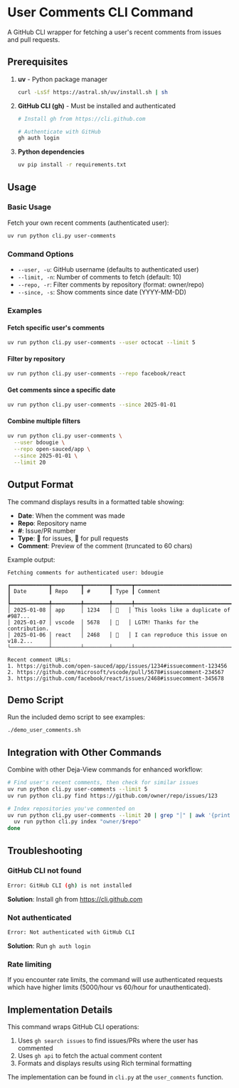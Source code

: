 # User Comments CLI Command

A GitHub CLI wrapper for fetching a user's recent comments from issues and pull requests.

## Prerequisites

1. **uv** - Python package manager
   ```bash
   curl -LsSf https://astral.sh/uv/install.sh | sh
   ```

2. **GitHub CLI (gh)** - Must be installed and authenticated
   ```bash
   # Install gh from https://cli.github.com
   
   # Authenticate with GitHub
   gh auth login
   ```

3. **Python dependencies**
   ```bash
   uv pip install -r requirements.txt
   ```

## Usage

### Basic Usage

Fetch your own recent comments (authenticated user):
```bash
uv run python cli.py user-comments
```

### Command Options

- `--user, -u`: GitHub username (defaults to authenticated user)
- `--limit, -n`: Number of comments to fetch (default: 10)
- `--repo, -r`: Filter comments by repository (format: owner/repo)
- `--since, -s`: Show comments since date (YYYY-MM-DD)

### Examples

#### Fetch specific user's comments
```bash
uv run python cli.py user-comments --user octocat --limit 5
```

#### Filter by repository
```bash
uv run python cli.py user-comments --repo facebook/react
```

#### Get comments since a specific date
```bash
uv run python cli.py user-comments --since 2025-01-01
```

#### Combine multiple filters
```bash
uv run python cli.py user-comments \
  --user bdougie \
  --repo open-sauced/app \
  --since 2025-01-01 \
  --limit 20
```

## Output Format

The command displays results in a formatted table showing:
- **Date**: When the comment was made
- **Repo**: Repository name
- **#**: Issue/PR number
- **Type**: 🐛 for issues, 🔀 for pull requests
- **Comment**: Preview of the comment (truncated to 60 chars)

Example output:
```
Fetching comments for authenticated user: bdougie

┏━━━━━━━━━━━━┳━━━━━━━━━┳━━━━━━━━┳━━━━━━┳━━━━━━━━━━━━━━━━━━━━━━━━━━━━━━━━━━━━━━━━━━━━━┓
┃ Date       ┃ Repo    ┃ #      ┃ Type ┃ Comment                                     ┃
┡━━━━━━━━━━━━╇━━━━━━━━━╇━━━━━━━━╇━━━━━━╇━━━━━━━━━━━━━━━━━━━━━━━━━━━━━━━━━━━━━━━━━━━━━┩
│ 2025-01-08 │ app     │ 1234   │ 🐛   │ This looks like a duplicate of #987...      │
│ 2025-01-07 │ vscode  │ 5678   │ 🔀   │ LGTM! Thanks for the contribution.          │
│ 2025-01-06 │ react   │ 2468   │ 🐛   │ I can reproduce this issue on v18.2...     │
└────────────┴─────────┴────────┴──────┴─────────────────────────────────────────────┘

Recent comment URLs:
1. https://github.com/open-sauced/app/issues/1234#issuecomment-123456
2. https://github.com/microsoft/vscode/pull/5678#issuecomment-234567
3. https://github.com/facebook/react/issues/2468#issuecomment-345678
```

## Demo Script

Run the included demo script to see examples:
```bash
./demo_user_comments.sh
```

## Integration with Other Commands

Combine with other Deja-View commands for enhanced workflow:

```bash
# Find user's recent comments, then check for similar issues
uv run python cli.py user-comments --limit 5
uv run python cli.py find https://github.com/owner/repo/issues/123

# Index repositories you've commented on
uv run python cli.py user-comments --limit 20 | grep "│" | awk '{print $2}' | sort -u | while read repo; do
  uv run python cli.py index "owner/$repo"
done
```

## Troubleshooting

### GitHub CLI not found
```bash
Error: GitHub CLI (gh) is not installed
```
**Solution**: Install gh from https://cli.github.com

### Not authenticated
```bash
Error: Not authenticated with GitHub CLI
```
**Solution**: Run `gh auth login`

### Rate limiting
If you encounter rate limits, the command will use authenticated requests which have higher limits (5000/hour vs 60/hour for unauthenticated).

## Implementation Details

This command wraps GitHub CLI operations:
1. Uses `gh search issues` to find issues/PRs where the user has commented
2. Uses `gh api` to fetch the actual comment content
3. Formats and displays results using Rich terminal formatting

The implementation can be found in `cli.py` at the `user_comments` function.